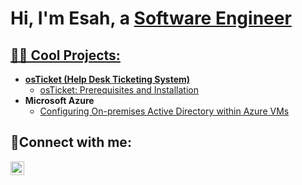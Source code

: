<h1>Hi, I'm Esah, a <a href="https://linkedin.com/in/Esah-Nadeem">Software Engineer</h1>

<h2>👨‍💻 Cool Projects:</h2>

- <b>osTicket (Help Desk Ticketing System)</b>
  - [osTicket: Prerequisites and Installation](https://github.com/esahoosa/osticket-prereqs)
- <b>Microsoft Azure</b>
  - [Configuring On-premises Active Directory within Azure VMs](https://github.com/esahoosa/configure-ad)

<h2>🤳Connect with me:</h2>

[<img align="left" alt="Esah-Nadeem | LinkedIn" width="22px" src="https://cdn.jsdelivr.net/npm/simple-icons@v3/icons/linkedin.svg" />][linkedin]

[linkedin]: https://www.linkedin.com/in/esah-nadeem/..
